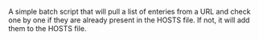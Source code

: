 A simple batch script that will pull a list of enteries from a URL and check one by one if they are already present in the HOSTS file.
If not, it will add them to the HOSTS file.
